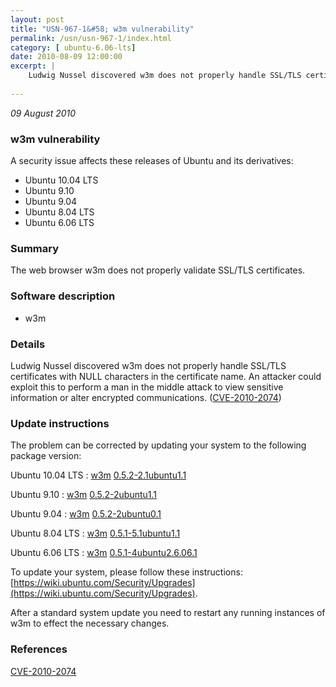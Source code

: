 ```yaml
---
layout: post
title: "USN-967-1&#58; w3m vulnerability"
permalink: /usn/usn-967-1/index.html
category: [ ubuntu-6.06-lts]
date: 2010-08-09 12:00:00
excerpt: |
    Ludwig Nussel discovered w3m does not properly handle SSL/TLS certificates with NULL characters in the certificate name. An attacker could exploit this to perform a man in the middle attack to view sensitive information or alter encrypted communications. ([CVE-2010-2074](http://people.ubuntu.com/~ubuntu-security/cve/CVE-2010-2074)) 
    
--- 
```

 
 

*09 August 2010*

### w3m vulnerability

A security issue affects these releases of Ubuntu and its derivatives:

* Ubuntu 10.04 LTS
* Ubuntu 9.10
* Ubuntu 9.04
* Ubuntu 8.04 LTS
* Ubuntu 6.06 LTS

### Summary

The web browser w3m does not properly validate SSL/TLS certificates. 

### Software description

* w3m 

### Details

Ludwig Nussel discovered w3m does not properly handle SSL/TLS certificates with NULL characters in the certificate name. An attacker could exploit this to perform a man in the middle attack to view sensitive information or alter encrypted communications. ([CVE-2010-2074](http://people.ubuntu.com/~ubuntu-security/cve/CVE-2010-2074)) 

### Update instructions

The problem can be corrected by updating your system to the following package version:

Ubuntu 10.04 LTS
 : [w3m](https://launchpad.net/ubuntu/+source/w3m) <span> [0.5.2-2.1ubuntu1.1](https://launchpad.net/ubuntu/+source/w3m/0.5.2-2.1ubuntu1.1) </span> 

Ubuntu 9.10
 : [w3m](https://launchpad.net/ubuntu/+source/w3m) <span> [0.5.2-2ubuntu1.1](https://launchpad.net/ubuntu/+source/w3m/0.5.2-2ubuntu1.1) </span> 

Ubuntu 9.04
 : [w3m](https://launchpad.net/ubuntu/+source/w3m) <span> [0.5.2-2ubuntu0.1](https://launchpad.net/ubuntu/+source/w3m/0.5.2-2ubuntu0.1) </span> 

Ubuntu 8.04 LTS
 : [w3m](https://launchpad.net/ubuntu/+source/w3m) <span> [0.5.1-5.1ubuntu1.1](https://launchpad.net/ubuntu/+source/w3m/0.5.1-5.1ubuntu1.1) </span> 

Ubuntu 6.06 LTS
 : [w3m](https://launchpad.net/ubuntu/+source/w3m) <span> [0.5.1-4ubuntu2.6.06.1](https://launchpad.net/ubuntu/+source/w3m/0.5.1-4ubuntu2.6.06.1) </span> 

To update your system, please follow these instructions: [https://wiki.ubuntu.com/Security/Upgrades](https://wiki.ubuntu.com/Security/Upgrades).

After a standard system update you need to restart any running instances of w3m to effect the necessary changes. 

### References

 
 [CVE-2010-2074](http://people.ubuntu.com/~ubuntu-security/cve/CVE-2010-2074)
 

